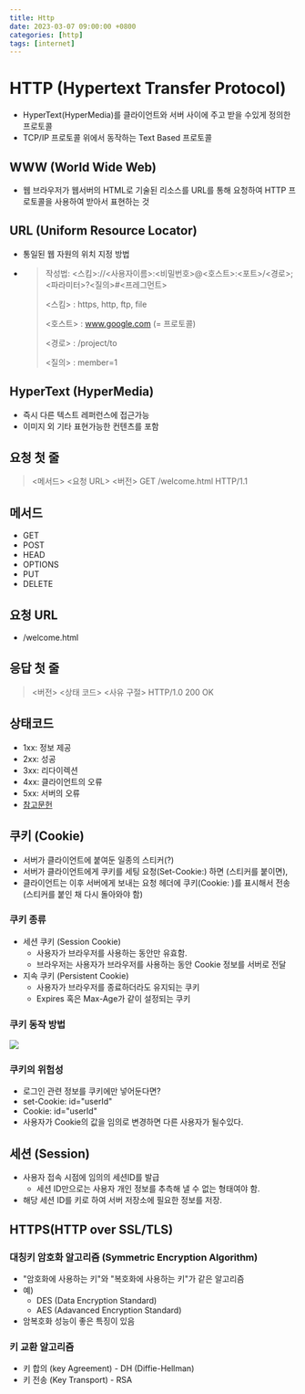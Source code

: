 ```yaml
---
title: Http
date: 2023-03-07 09:00:00 +0800
categories: [http]
tags: [internet]
---
```


# HTTP (Hypertext Transfer Protocol)
- HyperText(HyperMedia)를 클라이언트와 서버 사이에 주고 받을 수있게 정의한 프로토콜
- TCP/IP 프로토콜 위에서 동작하는 Text Based 프로토콜

## WWW (World Wide Web)
- 웹 브라우저가 웹서버의 HTML로 기술된 리소스를 URL를 통해 요청하여 HTTP 프로토콜을 사용하여 받아서 표현하는 것

## URL (Uniform Resource Locator)
- 통일된 웹 자원의 위치 지정 방법
- > 작성법: \<스킴\>://\<사용자이름\>:\<비밀번호\>@\<호스트\>:\<포트\>/\<경로\>;\<파라미터\>?\<질의\>#\<프레그먼트\>
  >
  > \<스킴\> : https, http, ftp, file
  >
  > \<호스트\> : www.google.com (= 프로토콜)
  >
  > \<경로\> : /project/to
  >
  > \<질의\> : member=1

## HyperText (HyperMedia)
- 즉시 다른 텍스트 레퍼런스에 접근가능
- 이미지 외 기타 표현가능한 컨텐츠를 포함

## 요청 첫 줄

> \<메서드\> \<요청 URL\> \<버전\>
> GET /welcome.html HTTP/1.1

## 메서드
- GET
- POST
- HEAD
- OPTIONS
- PUT
- DELETE

## 요청 URL
- /welcome.html

## 응답 첫 줄

> \<버전\> \<상태 코드\> \<사유 구절\>
> HTTP/1.0 200 OK

## 상태코드
- 1xx: 정보 제공
- 2xx: 성공
- 3xx: 리다이렉션
- 4xx: 클라이언트의 오류
- 5xx: 서버의 오류
- [참고문헌](https://ko.wikipedia.org/wiki/HTTP_%EC%83%81%ED%83%9C_%EC%BD%94%EB%93%9C)

## 쿠키 (Cookie)

- 서버가 클라이언트에 붙여둔 일종의 스티커(?)
- 서버가 클라이언트에게 쿠키를 세팅 요청(Set-Cookie:) 하면 (스티커를 붙이면),
- 클라이언트는 이후 서버에게 보내는 요청 헤더에 쿠키(Cookie: )를 표시해서 전송 (스티커를 붙인 채 다시 돌아와야 함)

### 쿠키 종류

- 세션 쿠키 (Session Cookie)
  - 사용자가 브라우저를 사용하는 동안만 유효함.
  - 브라우저는 사용자가 브라우저를 사용하는 동안 Cookie 정보를 서버로 전달
- 지속 쿠키 (Persistent Cookie)
  - 사용자가 브라우저를 종료하더라도 유지되는 쿠키
  - Expires 혹은 Max-Age가 같이 설정되는 쿠키

### 쿠키 동작 방법

<img src="/images/http/2.png">

### 쿠키의 위험성

- 로그인 관련 정보를 쿠키에만 넣어둔다면?
- set-Cookie: id="userId"
- Cookie: id="userId"
- 사용자가 Cookie의 값을 임의로 변경하면 다른 사용자가 될수있다.

## 세션 (Session)

- 사용자 접속 시점에 임의의 세션ID를 발급
  - 세션 ID만으로는 사용자 개인 정보를 추측해 낼 수 없는 형태여야 함.
- 해당 세션 ID를 키로 하여 서버 저장소에 필요한 정보를 저장.

## HTTPS(HTTP over SSL/TLS)

### 대칭키 암호화 알고리즘 (Symmetric Encryption Algorithm)

- "암호화에 사용하는 키"와 "복호화에 사용하는 키"가 같은 알고리즘
- 예)
  - DES (Data Encryption Standard)
  - AES (Adavanced Encryption Standard)
- 암복호화 성능이 좋은 특징이 있음

### 키 교환 알고리즘
- 키 합의 (key Agreement) - DH (Diffie-Hellman)
- 키 전송 (Key Transport) - RSA

